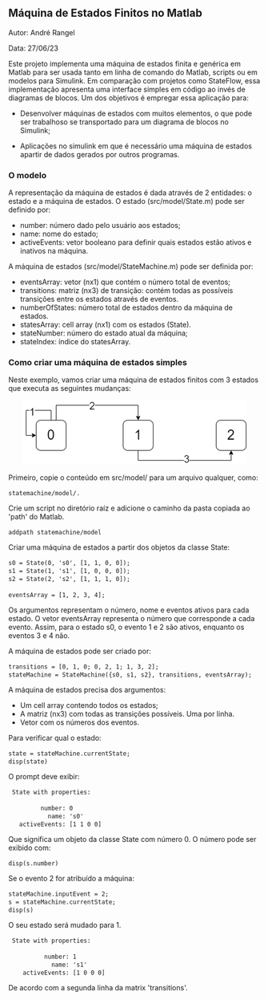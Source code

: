 ## Máquina de Estados Finitos no Matlab

Autor: André Rangel

Data: 27/06/23

Este projeto implementa uma máquina de estados finita e genérica em Matlab para ser usada tanto em linha de comando do Matlab, scripts ou em modelos para Simulink. Em comparação com projetos como StateFlow, essa implementação apresenta uma interface simples em código ao invés de diagramas de blocos. Um dos objetivos é empregar essa aplicação para:

- Desenvolver máquinas de estados com muitos elementos, o que pode ser trabalhoso se transportado para um diagrama de blocos no Simulink; 

- Aplicações no simulink em que é necessário uma máquina de estados apartir de dados gerados por outros programas. 

### O modelo
A representação da máquina de estados é dada através de 2 entidades: o estado e a máquina de estados. O estado (src/model/State.m) pode ser definido por:
- number: número dado pelo usuário aos estados;
- name: nome do estado;
- activeEvents: vetor booleano para definir quais estados estão ativos e inativos na máquina.

A máquina de estados (src/model/StateMachine.m) pode ser definida por:
- eventsArray: vetor (nx1) que contém o número total de eventos;
- transitions: matriz (nx3) de transição: contém todas as possíveis transições entre os estados através de eventos.
- numberOfStates: número total de estados dentro da máquina de estados.
- statesArray: cell array (nx1) com os estados (State).
- stateNumber: número do estado atual da máquina;
- stateIndex: índice do statesArray.

### Como criar uma máquina de estados simples
Neste exemplo, vamos criar uma máquina de estados finitos com 3 estados que executa as seguintes mudanças:

<p align="center">
<img src="./images/maquinaestadossimples.png">
</p>

Primeiro, copie o conteúdo em src/model/ para um arquivo qualquer, como: 
~~~ 
statemachine/model/.
~~~
Crie um script no diretório raíz e adicione o caminho da pasta copiada ao 'path' do Matlab. 

~~~
addpath statemachine/model
~~~

Criar uma máquina de estados a partir dos objetos da classe State:
~~~
s0 = State(0, 's0', [1, 1, 0, 0]);
s1 = State(1, 's1', [1, 0, 0, 0]);
s2 = State(2, 's2', [1, 1, 1, 0]);

eventsArray = [1, 2, 3, 4];
~~~

Os argumentos representam o número, nome e eventos ativos para cada estado. O vetor eventsArray representa o número que corresponde a cada evento. Assim, para o estado s0, o evento 1 e 2 são ativos, enquanto os eventos 3 e 4 não.

A máquina de estados pode ser criado por:
~~~
transitions = [0, 1, 0; 0, 2, 1; 1, 3, 2];
stateMachine = StateMachine({s0, s1, s2}, transitions, eventsArray);
~~~
A máquina de estados precisa dos argumentos: 
- Um cell array contendo todos os estados;
- A matriz (nx3) com todas as transições possíveis. Uma por linha. 
- Vetor com os números dos eventos.

Para verificar qual o estado:

~~~
state = stateMachine.currentState;
disp(state)
~~~

O prompt deve exibir:
 ~~~
  State with properties:

          number: 0
            name: 's0'
    activeEvents: [1 1 0 0]
 ~~~

Que significa um objeto da classe State com número 0. O número pode ser exibido com:

~~~
disp(s.number)
~~~

Se o evento 2 for atribuído a máquina:
~~~
stateMachine.inputEvent = 2;
s = stateMachine.currentState;
disp(s)
~~~

O seu estado será mudado para 1.
~~~
 State with properties:

          number: 1
            name: 's1'
    activeEvents: [1 0 0 0]
~~~

De acordo com a segunda linha da matrix 'transitions'.

